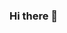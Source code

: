 ### Hi there 👋

<!--
**louiseandrade/louiseandrade** is a ✨ _special_ ✨ repository because its `README.md` (this file) appears on your GitHub profile.

<a href="https://www.linkedin.com/in/louise-andrade/"><img align=”left” src="https://drive.google.com/file/d/1ttBwLVJycjHCVNaSsKTt5iu6bPw637Ld/view?usp=sharing"/></a>

Here are some ideas to get you started:

- 🔭 I’m currently working on ...
- 🌱 I’m currently learning ...
- 👯 I’m looking to collaborate on ...
- 🤔 I’m looking for help with ...
- 💬 Ask me about ...
- 📫 How to reach me: ...
- 😄 Pronouns: ...
- ⚡ Fun fact: ...
-->

